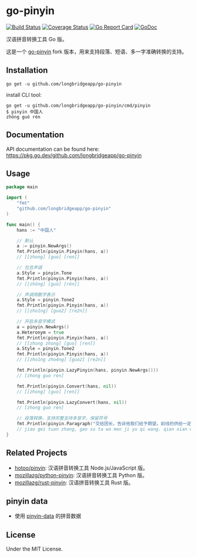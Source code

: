 # go-pinyin

[![Build Status](https://travis-ci.org/longbridgeapp/go-pinyin.svg?branch=master)](https://travis-ci.org/mozillazg/go-pinyin)
[![Coverage Status](https://coveralls.io/repos/mozillazg/go-pinyin/badge.svg?branch=master)](https://coveralls.io/r/mozillazg/go-pinyin?branch=master)
[![Go Report Card](https://goreportcard.com/badge/github.com/longbridgeapp/go-pinyin)](https://goreportcard.com/report/github.com/longbridgeapp/go-pinyin)
[![GoDoc](https://godoc.org/github.com/longbridgeapp/go-pinyin?status.svg)](https://pkg.go.dev/github.com/longbridgeapp/go-pinyin)

汉语拼音转换工具 Go 版。

这是一个 [go-pinyin](https://github.com/mozillazg/go-pinyin) fork 版本，用来支持段落、短语、多一字准确转换的支持。

## Installation

```
go get -u github.com/longbridgeapp/go-pinyin
```

install CLI tool:

```
go get -u github.com/longbridgeapp/go-pinyin/cmd/pinyin
$ pinyin 中国人
zhōng guó rén
```

## Documentation

API documentation can be found here:
https://pkg.go.dev/github.com/longbridgeapp/go-pinyin

## Usage

```go
package main

import (
	"fmt"
	"github.com/longbridgeapp/go-pinyin"
)

func main() {
	hans := "中国人"

	// 默认
	a := pinyin.NewArgs()
	fmt.Println(pinyin.Pinyin(hans, a))
	// [[zhong] [guo] [ren]]

	// 包含声调
	a.Style = pinyin.Tone
	fmt.Println(pinyin.Pinyin(hans, a))
	// [[zhōng] [guó] [rén]]

	// 声调用数字表示
	a.Style = pinyin.Tone2
	fmt.Println(pinyin.Pinyin(hans, a))
	// [[zho1ng] [guo2] [re2n]]

	// 开启多音字模式
	a = pinyin.NewArgs()
	a.Heteronym = true
	fmt.Println(pinyin.Pinyin(hans, a))
	// [[zhong zhong] [guo] [ren]]
	a.Style = pinyin.Tone2
	fmt.Println(pinyin.Pinyin(hans, a))
	// [[zho1ng zho4ng] [guo2] [re2n]]

	fmt.Println(pinyin.LazyPinyin(hans, pinyin.NewArgs()))
	// [zhong guo ren]

	fmt.Println(pinyin.Convert(hans, nil))
	// [[zhong] [guo] [ren]]

	fmt.Println(pinyin.LazyConvert(hans, nil))
	// [zhong guo ren]

	// 段落转换，支持完整支持多音字，保留符号
	fmt.Println(pinyin.Paragraph("交给团长，告诉他我们给予期望。前线的供给一定要能自给自足！"))
	// jiao gei tuan zhang, gao su ta wo men ji yu qi wang. qian xian de gong ji yi ding yao neng zi ji zi zu!
}
```

## Related Projects

- [hotoo/pinyin](https://github.com/hotoo/pinyin): 汉语拼音转换工具 Node.js/JavaScript 版。
- [mozillazg/python-pinyin](https://github.com/mozillazg/python-pinyin): 汉语拼音转换工具 Python 版。
- [mozillazg/rust-pinyin](https://github.com/mozillazg/rust-pinyin): 汉语拼音转换工具 Rust 版。

## pinyin data

- 使用 [pinyin-data](https://github.com/mozillazg/pinyin-data) 的拼音数据

## License

Under the MIT License.
